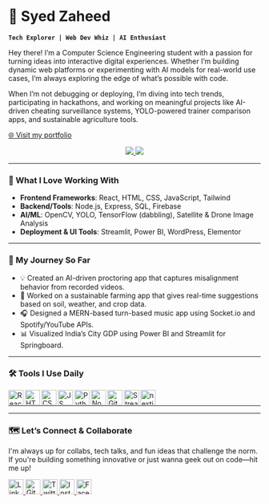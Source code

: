 # 🚀 Syed Zaheed

**`Tech Explorer | Web Dev Whiz | AI Enthusiast`**

Hey there! I’m a Computer Science Engineering student with a passion for turning ideas into interactive digital experiences. Whether I’m building dynamic web platforms or experimenting with AI models for real-world use cases, I’m always exploring the edge of what’s possible with code.

When I’m not debugging or deploying, I’m diving into tech trends, participating in hackathons, and working on meaningful projects like AI-driven cheating surveillance systems, YOLO-powered trainer comparison apps, and sustainable agriculture tools.

[🌐 Visit my portfolio](https://zaheed.tech)

<p align="center">
  <a href="https://github.com/SyedZaheed?tab=followers">
    <img src="https://custom-icon-badges.demolab.com/github/followers/SyedZaheed?color=236ad3&labelColor=1155ba&style=for-the-badge&logo=person-add&label=Follow&logoColor=white" />
  </a>
  <a href="https://github.com/SyedZaheed?tab=repositories&sort=stargazers">
    <img src="https://custom-icon-badges.demolab.com/github/stars/SyedZaheed?color=55960c&style=for-the-badge&labelColor=488207&logo=star" />
  </a>
</p>

---

### 🧠 What I Love Working With
- **Frontend Frameworks**: React, HTML, CSS, JavaScript, Tailwind
- **Backend/Tools**: Node.js, Express, SQL, Firebase
- **AI/ML**: OpenCV, YOLO, TensorFlow (dabbling), Satellite & Drone Image Analysis
- **Deployment & UI Tools**: Streamlit, Power BI, WordPress, Elementor

---

### 🌱 My Journey So Far
- 💡 Created an AI-driven proctoring app that captures misalignment behavior from recorded videos.
- 🧠 Worked on a sustainable farming app that gives real-time suggestions based on soil, weather, and crop data.
- 🎧 Designed a MERN-based turn-based music app using Socket.io and Spotify/YouTube APIs.
- 📊 Visualized India’s City GDP using Power BI and Streamlit for Springboard.

---

### 🛠️ Tools I Use Daily

<img align="left" alt="React" width="30px" src="https://cdn.jsdelivr.net/gh/devicons/devicon/icons/react/react-original.svg"/>
<img align="left" alt="HTML" width="30px" src="https://cdn.jsdelivr.net/gh/devicons/devicon/icons/html5/html5-plain.svg"/>
<img align="left" alt="CSS" width="30px" src="https://cdn.jsdelivr.net/gh/devicons/devicon/icons/css3/css3-plain.svg"/>
<img align="left" alt="JS" width="30px" src="https://cdn.jsdelivr.net/gh/devicons/devicon/icons/javascript/javascript-plain.svg"/>
<img align="left" alt="Python" width="30px" src="https://cdn.jsdelivr.net/gh/devicons/devicon/icons/python/python-original.svg"/>
<img align="left" alt="NodeJS" width="30px" src="https://cdn.jsdelivr.net/gh/devicons/devicon/icons/nodejs/nodejs-original.svg"/>
<img align="left" alt="Git" width="30px" src="https://cdn.jsdelivr.net/gh/devicons/devicon/icons/git/git-original.svg"/>
<img align="left" alt="Streamlit" width="30px" src="https://streamlit.io/images/brand/streamlit-logo-primary-colormark-darktext.svg"/>
<img align="left" alt="nextjs" width="30px"  src="https://cdn.worldvectorlogo.com/logos/nextjs-2.svg" alt="Next.js Logo" />
<br />

---



---

### 🗺️ Let’s Connect & Collaborate

I'm always up for collabs, tech talks, and fun ideas that challenge the norm. If you're building something innovative or just wanna geek out on code—hit me up!
<p>
  <a href="https://www.linkedin.com/in/your-profile" target="_blank" title="LinkedIn">
    <img src="https://upload.wikimedia.org/wikipedia/commons/0/08/LinkedIn_logo_2023.png" alt="LinkedIn" width="30" height="30" />
  </a>
  <a href="https://github.com/your-username" target="_blank" title="GitHub">
    <img src="https://upload.wikimedia.org/wikipedia/commons/a/a4/GitHub_Logo_2022.png" alt="GitHub" width="30" height="30" />
  </a>
  <a href="https://twitter.com/your-username" target="_blank" title="Twitter">
    <img src="https://upload.wikimedia.org/wikipedia/commons/6/60/Twitter_Logo_2021.svg" alt="Twitter" width="30" height="30" />
  </a>
  <a href="https://www.instagram.com/your-username" target="_blank" title="Instagram">
    <img src="https://upload.wikimedia.org/wikipedia/commons/thumb/9/95/Instagram_logo_2022.svg/1024px-Instagram_logo_2022.svg.png" alt="Instagram" width="30" height="30" />
  </a>
  <a href="https://www.facebook.com/your-profile" target="_blank" title="Facebook">
    <img src="https://upload.wikimedia.org/wikipedia/commons/5/51/Facebook_f_logo_%282019%29.svg" alt="Facebook" width="30" height="30" />
  </a>
</p>
